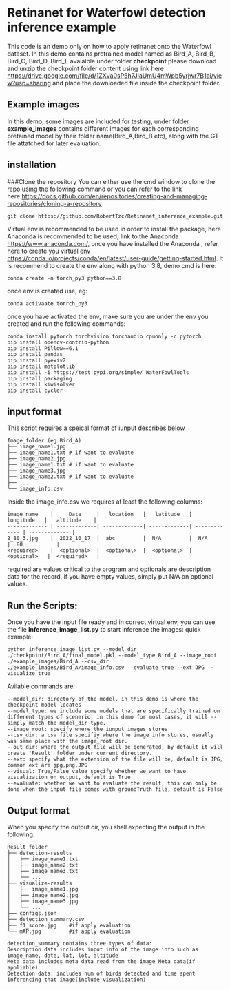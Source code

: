 # Retinanet for Waterfowl detection inference example

This code is an demo only on how to apply retinanet onto the Waterfowl dataset. In this demo contains pretrained model named as Bird_A, Bird_B, Bird_C, Bird_D, Bird_E  avaialble under folder **checkpoint** please download and unzip the checkpoint folder content using link here https://drive.google.com/file/d/1ZXva0sP5h7JiaUmU4mWpb5yrjwr7B1ai/view?usp=sharing and place the downloaded file inside the checkpoint folder.

## Example images

In this demo, some images are included for testing, under folder **example_images** contains different images for each corresponding pretained model by their folder name(Bird_A,Bird_B etc), along with the GT file attatched for later evaluation.

##  installation

###Clone the repository
You can either use the cmd window to clone the repo using the following command or you can refer to the link here:https://docs.github.com/en/repositories/creating-and-managing-repositories/cloning-a-repository
```
git clone https://github.com/RobertTzc/Retinanet_inference_example.git
```
Virtual env is recommended to be used in order to install the package, here Anaconda is recommended to be used, link to the Anaconda https://www.anaconda.com/, once you have installed the Anaconda , refer here to create you virtual env https://conda.io/projects/conda/en/latest/user-guide/getting-started.html. It is recommend to create the env along with python 3.8, demo cmd is here:
```
conda create -n torch_py3 python==3.8
```
once env is created use, eg:
```
conda activaate torrch_py3
```
once you have activated the env, make sure you are under the env you created and run the following commands:
```
conda install pytorch torchvision torchaudio cpuonly -c pytorch
pip install opencv-contrib-python
pip install Pillow==6.1
pip install pandas
pip install pyexiv2
pip install matplotlib
pip install -i https://test.pypi.org/simple/ WaterFowlTools
pip install packaging
pip install kiwisolver
pip install cycler
```
## input format
This script requires a speical format of iunput describes below
```
Image_folder (eg Bird_A)
├── image_name1.jpg
├── image_name1.txt # if want to evaluate
├── image_name2.jpg
├── image_name1.txt # if want to evaluate
├── image_name3.jpg
├── image_name2.txt # if want to evaluate
├── ...
└── image_info.csv
```
Inside the image_info.csv we requires at least the following columns:
```
image_name    |     Date     |   location   |   latitude   |   longitude   |   altitude    |
------------- | -------------| -------------| -------------| ------------- | ------------- | 
2_80_3.jpg    |  2022_10_17  |  abc         |  N/A         |  N/A          |  80           |
<required>    |  <optional>  |  <optional>  |  <optional>  |  <optional>   |  <required>   |
```
required are values critical to the program and optionals are description data for the record, if you have empty values, simply put N/A on optional values.

## Run the Scripts:
Once you have the input file ready and in correct virtual env, you can use the file **inference_image_list.py** to start inference the images:
quick example:
```
python inference_image_list.py --model_dir ./checkpoint/Bird_A/final_model.pkl --model_type Bird_A --image_root ./example_images/Bird_A --csv_dir ./example_images/Bird_A/image_info.csv --evaluate true --ext JPG --visualize true
```
Avilable commands are:
```
--model_dir: directory of the model, in this demo is where the checkpoint model locates
--model_type: we include some models that are specifically trained on different types of scenerio, in this demo for most cases, it will --simply match the model_dir type.
--image_root: specify where the iunput images stores
--csv_dir: a csv file specifiy where the image info stores, usually was same place with the image_root dir.
--out_dir: where the output file will be generated, by default it will create 'Result' folder under current directory.
--ext: specify what the extension of the file will be, default is JPG, common ext are jpg,png,JPG
--visual: True/False value specify whether we want to have visualization on output, default is True
--evaluate: whether we want to evaluate the result, this can only be done when the input file comes with groundTruth file, default is False
```
## Output format
When you specify the output dir, you shall expecting the output in the following:
```
Result folder 
├── detection-results
│   ├── image_name1.txt
│   ├── image_name2.txt
│   ├── image_name3.txt
│   └── ...
├── visualize-results
│   ├── image_name1.jpg
│   ├── image_name2.jpg
│   ├── image_name3.jpg
│   └── ...
├── configs.json
├── detection_summary.csv
├── f1_score.jpg    #if apply evaluation
└── mAP.jpg         #if apply evaluation

detection_summary contains three types of data:
Description data includes input info of the image info such as image_name, date, lat, lot, altitude
Meta data includes meta data read from the image Meta data(if appliable)
Detection data: includes num of birds detected and time spent inferencing that image(include visualization)


```
